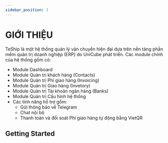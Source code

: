 ```yaml
---
sidebar_position: 1
---
```


# GIỚI THIỆU

TeShip là một hệ thống quản lý vận chuyển hiện đại dựa trên nền tảng phần mềm quản trị doanh nghiệp (ERP) do UniCube phát triển.
Các module chính của hệ thống gồm có:
- Module Dashboard
- Module Quản trị khách hàng (Contacts)
- Module Quản trị Phí giao hàng (Invoicing)
- Module Quản trị Giao hàng (Invetory)
- Module Quản trị Tài khoản ngân hàng (Banks)
- Module Quản trị Cấu hình hệ thống
- Các tính năng hỗ trợ gồm:
  - Gửi thông báo về Telegram
  - Chat nội bộ
  - Thanh toán và đối soát Phí giao hàng tự động bằng VietQR

## Getting Started

